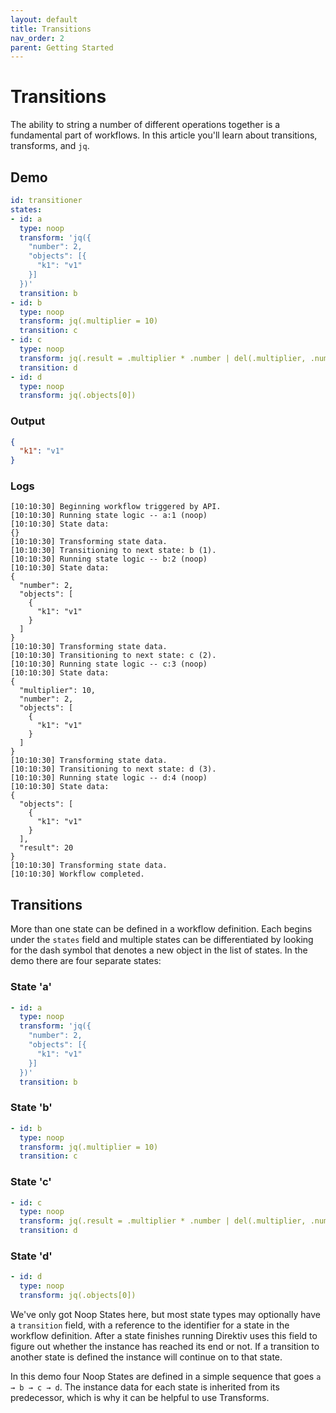 ```yaml
---
layout: default
title: Transitions
nav_order: 2
parent: Getting Started
---
```


# Transitions

The ability to string a number of different operations together is a fundamental part of workflows. In this article you'll learn about transitions, transforms, and `jq`. 

## Demo

```yaml
id: transitioner
states:
- id: a
  type: noop
  transform: 'jq({
    "number": 2,
    "objects": [{
      "k1": "v1"
    }]
  })'
  transition: b
- id: b
  type: noop
  transform: jq(.multiplier = 10)
  transition: c
- id: c
  type: noop
  transform: jq(.result = .multiplier * .number | del(.multiplier, .number))
  transition: d
- id: d
  type: noop
  transform: jq(.objects[0])
```

### Output

```json 
{
  "k1": "v1"
}
```

### Logs

```
[10:10:30] Beginning workflow triggered by API.
[10:10:30] Running state logic -- a:1 (noop)
[10:10:30] State data:
{}
[10:10:30] Transforming state data.
[10:10:30] Transitioning to next state: b (1).
[10:10:30] Running state logic -- b:2 (noop)
[10:10:30] State data:
{
  "number": 2,
  "objects": [
    {
      "k1": "v1"
    }
  ]
}
[10:10:30] Transforming state data.
[10:10:30] Transitioning to next state: c (2).
[10:10:30] Running state logic -- c:3 (noop)
[10:10:30] State data:
{
  "multiplier": 10,
  "number": 2,
  "objects": [
    {
      "k1": "v1"
    }
  ]
}
[10:10:30] Transforming state data.
[10:10:30] Transitioning to next state: d (3).
[10:10:30] Running state logic -- d:4 (noop)
[10:10:30] State data:
{
  "objects": [
    {
      "k1": "v1"
    }
  ],
  "result": 20
}
[10:10:30] Transforming state data.
[10:10:30] Workflow completed.
```

## Transitions

More than one state can be defined in a workflow definition. Each begins under the `states` field and multiple states can be differentiated by looking for the dash symbol that denotes a new object in the list of states. In the demo there are four separate states:

### State 'a'

```yaml
- id: a
  type: noop
  transform: 'jq({
    "number": 2,
    "objects": [{
      "k1": "v1"
    }]
  })'
  transition: b
```

### State 'b'

```yaml
- id: b
  type: noop
  transform: jq(.multiplier = 10)
  transition: c
```

### State 'c'

```yaml
- id: c
  type: noop
  transform: jq(.result = .multiplier * .number | del(.multiplier, .number))
  transition: d
```

### State 'd'

```yaml
- id: d
  type: noop
  transform: jq(.objects[0])
```

We've only got Noop States here, but most state types may optionally have a `transition` field, with a reference to the identifier for a state in the workflow definition. After a state finishes running Direktiv uses this field to figure out whether the instance has reached its end or not. If a transition to another state is defined the instance will continue on to that state.

In this demo four Noop States are defined in a simple sequence that goes `a → b → c → d`. The instance data for each state is inherited from its predecessor, which is why it can be helpful to use Transforms.

